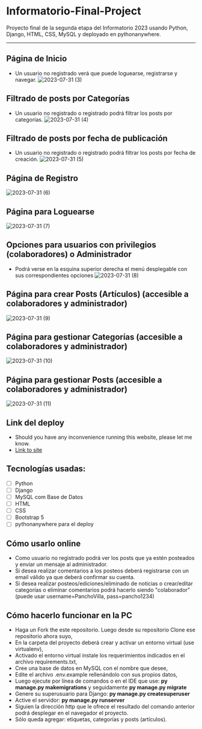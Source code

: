 # Informatorio-Final-Project
Proyecto final de la segunda etapa del Informatorio 2023 usando Python, Django, HTML, CSS, MySQL y deployado en pythonanywhere.

---

## Página de Inicio
* Un usuario no registrado verá que puede loguearse, registrarse y navegar.
![2023-07-31 (3)](https://github.com/LNMIG/Informatorio_Final_Project/assets/96741070/dbde0c80-51ea-4f72-9bec-44d547bf45c0)


## Filtrado de posts por Categorías
* Un usuario no registrado o registrado podrá filtrar los posts por categorías.
![2023-07-31 (4)](https://github.com/LNMIG/Informatorio_Final_Project/assets/96741070/b1c33687-79d3-40a5-b905-aab76a790a87)


## Filtrado de posts por fecha de publicación
* Un usuario no registrado o registrado podrá filtrar los posts por fecha de creación.
![2023-07-31 (5)](https://github.com/LNMIG/Informatorio_Final_Project/assets/96741070/1c6274da-e19e-4f37-9f09-7e0d314f1042)


## Página de Registro
![2023-07-31 (6)](https://github.com/LNMIG/Informatorio_Final_Project/assets/96741070/a2a64de4-4a6a-40ef-a45d-5144ab340780)


## Página para Loguearse
![2023-07-31 (7)](https://github.com/LNMIG/Informatorio_Final_Project/assets/96741070/12bd1e36-8dde-4369-b3c0-e4d88a6a6efe)


## Opciones para usuarios con privilegios (colaboradores) o Administrador
* Podrá verse en la esquina superior derecha el menú desplegable con sus correspondientes opciones
  ![2023-07-31 (8)](https://github.com/LNMIG/Informatorio_Final_Project/assets/96741070/c9ca1417-e753-47a4-a118-05629d88afa0)


## Página para crear Posts (Artículos) (accesible a colaboradores y administrador)
![2023-07-31 (9)](https://github.com/LNMIG/Informatorio_Final_Project/assets/96741070/e1565fb0-e8da-4549-b0c2-d46611696260)


## Página para gestionar Categorías (accesible a colaboradores y administrador)
![2023-07-31 (10)](https://github.com/LNMIG/Informatorio_Final_Project/assets/96741070/51608e75-327d-4f35-a249-fb801b5fe6f3)


## Página para gestionar Posts (accesible a colaboradores y administrador)
![2023-07-31 (11)](https://github.com/LNMIG/Informatorio_Final_Project/assets/96741070/20a19c8c-8974-4bc3-8451-363c798b408b)


## Link del deploy
* Should you have any inconvenience running this website, please let me know.
* [Link to site](https://blognoticiasroboticas.pythonanywhere.com/)

## Tecnologías usadas:
- [ ] Python
- [ ] Django
- [ ] MySQL com Base de Datos
- [ ] HTML
- [ ] CSS
- [ ] Bootstrap 5
- [ ] pythonanywhere para el deploy

## Cómo usarlo online
* Como usuario no registrado podrá ver los posts que ya estén posteados y enviar un mensaje al administrador.
* Si desea realizar comentarios a los posteos deberá registrarse con un email válido ya que deberá confirmar su cuenta.
* Si desea realizar posteos/ediciones/eliminado de noticias o crear/editar categorías o eliminar comentarios podrá hacerlo siendo "colaborador" (puede usar username=PanchoVilla, pass=pancho1234)

## Cómo hacerlo funcionar en la PC
* Haga un Fork the este repositorio. Luego desde su repositorio Clone ese repositorio ahora suyo,
* En la carpeta del proyecto deberá crear y activar un entorno virtual (use virtualenv),
* Activado el entorno virtual instale los requerimientos indicados en el archivo requirements.txt,
* Cree una base de datos en MySQL con el nombre que desee,
* Edite el archivo .env.example rellenándolo con sus propios datos,
* Luego ejecute por línea de comandos o en el IDE que use: **py manage.py makemigrations** y seguidamente **py manage.py migrate**
* Genere su superusuario para Django: **py manage.py createsuperuser**
* Active el servidor: **py manage.py runserver**
* Siguien la dirección http que le ofrece el resultado del comando anterior podrá desplegar en el navegador el proyecto.
* Sólo queda agregar: etiquetas, categorías y posts (artículos).
